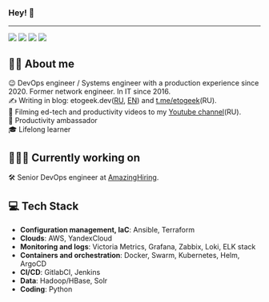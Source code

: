 ### Hey! 👋
---

<p align="left">
    <a href="https://t.me/etosamoe"><img src="https://img.shields.io/badge/tg-etosamoe-26A5E4?logo=telegram" /></a>
    <a href="https://t.me/etogeek"><img src="https://img.shields.io/badge/tg-etogeek-26A5E4?logo=telegram" /></a>
    <a href="https://etogeek.dev"><img src="https://img.shields.io/badge/blog-etogeek.dev-FFC300?logo=readthedocs" /></a>
    <a href="http://www.youtube.com/@etogeek"><img src="https://img.shields.io/badge/etogeek-FF0000?logo=youtube" /></a>
</p>

## 🙋‍♂️ About me

😉 DevOps engineer / Systems engineer with a production experience since 2020. Former network engineer. In IT since 2016.  
✍️  Writing in blog: etogeek.dev(<a href="https://etogeek.dev">RU</a>, <a href="https://etogeek.dev/en/">EN</a>) and <a href="https://t.me/etogeek">t.me/etogeek</a>(RU).  
🎥 Filming ed-tech and productivity videos to my <a href="https://www.youtube.com/@etogeek">Youtube channel</a>(RU).  
🚀 Productivity ambassador  
🎓 Lifelong learner

## 🧑🏻‍💻 Currently working on

🛠️ Senior DevOps engineer at <a href="https://amazinghiring.com">AmazingHiring</a>.

## 💻 Tech Stack

- **Configuration management, IaC**: Ansible, Terraform
- **Clouds**: AWS, YandexCloud
- **Monitoring and logs**: Victoria Metrics, Grafana, Zabbix, Loki, ELK stack
- **Containers and orchestration**: Docker, Swarm, Kubernetes, Helm, ArgoCD
- **CI/CD**: GitlabCI, Jenkins
- **Data**: Hadoop/HBase, Solr
- **Coding**: Python

